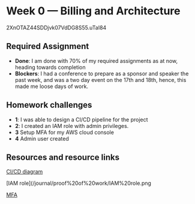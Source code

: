 # Week 0 — Billing and Architecture

2XnOTAZ44SDDjvk07VdDG8S55.uTaI84

## Required Assignment
* **Done**: I am done with 70% of my required assignments as at now, heading towards completion
* **Blockers**: I had a conference to prepare as a sponsor and speaker the past week, and was a two day event on the 17th and 18th, hence, this made me loose days of work.


## Homework challenges
* **1**: I was able to design a CI/CD pipeline for the project
* **2**: I created an IAM role with admin privileges.
* **3** Setup MFA for my AWS cloud console
* **4** Admin user created

## Resources and resource links
[CI/CD diagram](https://lucid.app/lucidchart/1975a43b-0453-4264-9315-32ba3eb9795b/edit?viewport_loc=-1155%2C9%2C9642%2C4508%2C0_0&invitationId=inv_5cbb129f-6605-4898-9670-e55fc5318a66)

[IAM role](/journal/proof%20of%20work/IAM%20role.png

[MFA](/journal/proof%20of%20work/MFA.png)



 